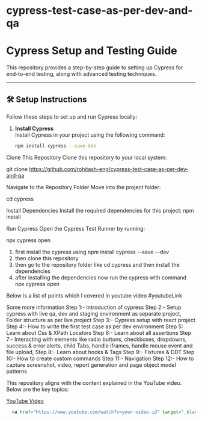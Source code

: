 # cypress-test-case-as-per-dev-and-qa
# Cypress Setup and Testing Guide  

This repository provides a step-by-step guide to setting up Cypress for end-to-end testing, along with advanced testing techniques.  

---

## 🛠️ Setup Instructions  

Follow these steps to set up and run Cypress locally:  

1. **Install Cypress**  
   Install Cypress in your project using the following command:  
   ```bash  
   npm install cypress --save-dev  

Clone This Repository
Clone this repository to your local system:

   git clone <https://github.com/rohitash-eng/cypress-test-case-as-per-dev-and-qa> 

Navigate to the Repository Folder
Move into the project folder:

cd cypress 

Install Dependencies
Install the required dependencies for this project:
npm install

Run Cypress
Open the Cypress Test Runner by running:

npx cypress open 

1. first install the cypress using npm install cypress --save --dev
2. then clone this repository
3. then go to the repository folder like cd cypress and then install the dependencies
4. after installing the dependencies now run the cypress with command npx cypress open

Below is a list of points which I covered in youtube video #youtubeLink

Some more information
Step 1:- Introduction of cypress
Step 2:- Setup cypress with live qa, dev and staging environment as separate project, Folder structure as per live project
Step 3:- Cypress setup with react project
Step 4:- How to write the first test case as per dev environment 
Step 5: Learn about Css & XPath Locators
Step 6:- Learn about all assertions
Step 7:- Interacting with elements like radio buttons, checkboxes, dropdowns, success & error alerts, child Tabs, handle iframes, handle mouse event and file upload, 
Step 8:- Learn about hooks & Tags
Step 9:- Fixtures & DDT 
Step 10:- How to create custom commands
Step 11:- Navigation 
Step 12:- How to capture screenshot, video, report generation and page object model patterns


This repository aligns with the content explained in the YouTube video. Below are the key topics:

[YouTube Video](https://www.youtube.com/watch?v=rSvH2LOt4Ww)

```html
  <a href="https://www.youtube.com/watch?v=your-video-id" target="_blank">Watch the YouTube Video</a>
  
